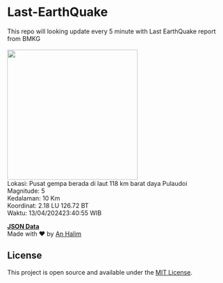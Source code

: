 # Last-EarthQuake
This repo will looking update every 5 minute with Last EarthQuake report from BMKG
<br>
<br>
<img src="https://static.bmkg.go.id/20240413234055.mmi.jpg" width="300"/>
<br>
Lokasi: Pusat gempa berada di laut 118 km barat daya Pulaudoi <br>
Magnitude: 5 <br>
Kedalaman: 10 Km <br>
Koordinat: 2.18 LU 126.72 BT <br>
Waktu: 13/04/202423:40:55 WIB <br>

<a href="./data/data.json">**JSON Data**</a>
<br>
Made with ❤️ by <a href="https://github.com/an-halim">An Halim</a>
## License

This project is open source and available under the [MIT License](LICENSE).
